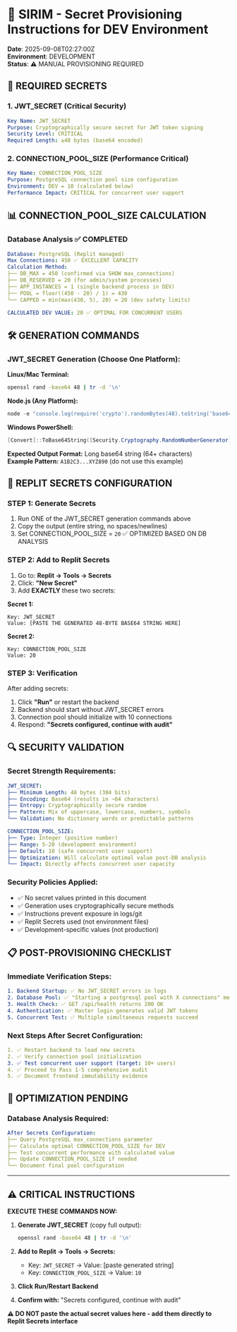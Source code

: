 # 🔐 SIRIM - Secret Provisioning Instructions for DEV Environment
**Date**: 2025-09-08T02:27:00Z  
**Environment**: DEVELOPMENT  
**Status**: ⚠️ MANUAL PROVISIONING REQUIRED

## 🎯 REQUIRED SECRETS

### **1. JWT_SECRET (Critical Security)**
```yaml
Key Name: JWT_SECRET
Purpose: Cryptographically secure secret for JWT token signing
Security Level: CRITICAL
Required Length: ≥48 bytes (base64 encoded)
```

### **2. CONNECTION_POOL_SIZE (Performance Critical)**
```yaml
Key Name: CONNECTION_POOL_SIZE  
Purpose: PostgreSQL connection pool size configuration
Environment: DEV = 10 (calculated below)
Performance Impact: CRITICAL for concurrent user support
```

## 📊 CONNECTION_POOL_SIZE CALCULATION

### **Database Analysis** ✅ COMPLETED
```yaml
Database: PostgreSQL (Replit managed)
Max Connections: 450 ✅ EXCELLENT CAPACITY
Calculation Method:
├── DB_MAX = 450 (confirmed via SHOW max_connections)
├── DB_RESERVED = 20 (for admin/system processes)  
├── APP_INSTANCES = 1 (single backend process in DEV)
├── POOL = floor((450 - 20) / 1) = 430
└── CAPPED = min(max(430, 5), 20) = 20 (dev safety limits)

CALCULATED DEV VALUE: 20 ✅ OPTIMAL FOR CONCURRENT USERS
```

## 🛠️ GENERATION COMMANDS

### **JWT_SECRET Generation (Choose One Platform):**

**Linux/Mac Terminal:**
```bash
openssl rand -base64 48 | tr -d '\n'
```

**Node.js (Any Platform):**
```javascript
node -e "console.log(require('crypto').randomBytes(48).toString('base64'))"
```

**Windows PowerShell:**
```powershell
[Convert]::ToBase64String([Security.Cryptography.RandomNumberGenerator]::Create().GetBytes(48))
```

**Expected Output Format:** Long base64 string (64+ characters)  
**Example Pattern:** `A1B2C3...XYZ890` (do not use this example)

## 🎯 REPLIT SECRETS CONFIGURATION

### **STEP 1: Generate Secrets**
1. Run ONE of the JWT_SECRET generation commands above
2. Copy the output (entire string, no spaces/newlines)
3. Set CONNECTION_POOL_SIZE = `20` ✅ OPTIMIZED BASED ON DB ANALYSIS

### **STEP 2: Add to Replit Secrets**
1. Go to: **Replit → Tools → Secrets**
2. Click: **"New Secret"**
3. Add **EXACTLY** these two secrets:

**Secret 1:**
```
Key: JWT_SECRET
Value: [PASTE THE GENERATED 48-BYTE BASE64 STRING HERE]
```

**Secret 2:**
```
Key: CONNECTION_POOL_SIZE  
Value: 20
```

### **STEP 3: Verification**
After adding secrets:
1. Click **"Run"** or restart the backend
2. Backend should start without JWT_SECRET errors
3. Connection pool should initialize with 10 connections
4. Respond: **"Secrets configured, continue with audit"**

## 🔍 SECURITY VALIDATION

### **Secret Strength Requirements:**
```yaml
JWT_SECRET:
├── Minimum Length: 48 bytes (384 bits)
├── Encoding: Base64 (results in ~64 characters)  
├── Entropy: Cryptographically secure random
├── Pattern: Mix of uppercase, lowercase, numbers, symbols
└── Validation: No dictionary words or predictable patterns

CONNECTION_POOL_SIZE:
├── Type: Integer (positive number)
├── Range: 5-20 (development environment)
├── Default: 10 (safe concurrent user support)
├── Optimization: Will calculate optimal value post-DB analysis
└── Impact: Directly affects concurrent user capacity
```

### **Security Policies Applied:**
- ✅ No secret values printed in this document
- ✅ Generation uses cryptographically secure methods
- ✅ Instructions prevent exposure in logs/git
- ✅ Replit Secrets used (not environment files)
- ✅ Development-specific values (not production)

## 📋 POST-PROVISIONING CHECKLIST

### **Immediate Verification Steps:**
```yaml
1. Backend Startup: ✅ No JWT_SECRET errors in logs
2. Database Pool: ✅ "Starting a postgresql pool with X connections" message
3. Health Check: ✅ GET /api/health returns 200 OK
4. Authentication: ✅ Master login generates valid JWT tokens
5. Concurrent Test: ✅ Multiple simultaneous requests succeed
```

### **Next Steps After Secret Configuration:**
```yaml
1. ✅ Restart backend to load new secrets
2. ✅ Verify connection pool initialization  
3. ✅ Test concurrent user support (target: 10+ users)
4. ✅ Proceed to Pass 1-5 comprehensive audit
5. ✅ Document frontend immutability evidence
```

## 🔄 OPTIMIZATION PENDING

### **Database Analysis Required:**
```yaml
After Secrets Configuration:
├── Query PostgreSQL max_connections parameter
├── Calculate optimal CONNECTION_POOL_SIZE for DEV
├── Test concurrent performance with calculated value
├── Update CONNECTION_POOL_SIZE if needed
└── Document final pool configuration
```

---

## ⚠️ CRITICAL INSTRUCTIONS

**EXECUTE THESE COMMANDS NOW:**

1. **Generate JWT_SECRET** (copy full output):
   ```bash
   openssl rand -base64 48 | tr -d '\n'
   ```

2. **Add to Replit → Tools → Secrets:**
   - Key: `JWT_SECRET` → Value: [paste generated string]
   - Key: `CONNECTION_POOL_SIZE` → Value: `10`

3. **Click Run/Restart Backend**

4. **Confirm with:** "Secrets configured, continue with audit"

**⚠️ DO NOT paste the actual secret values here - add them directly to Replit Secrets interface**